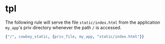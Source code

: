 

# tpl
The following rule will serve the file `static/index.html`
from the application `my_app`'s priv directory whenever the
path `/` is accessed.

``` erlang
{"/", cowboy_static, {priv_file, my_app, "static/index.html"}}
```
